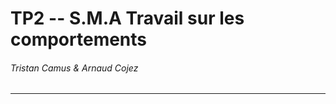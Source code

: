 # TP2 -- S.M.A Travail sur les comportements
###### Tristan Camus & Arnaud Cojez
______________________________________________
